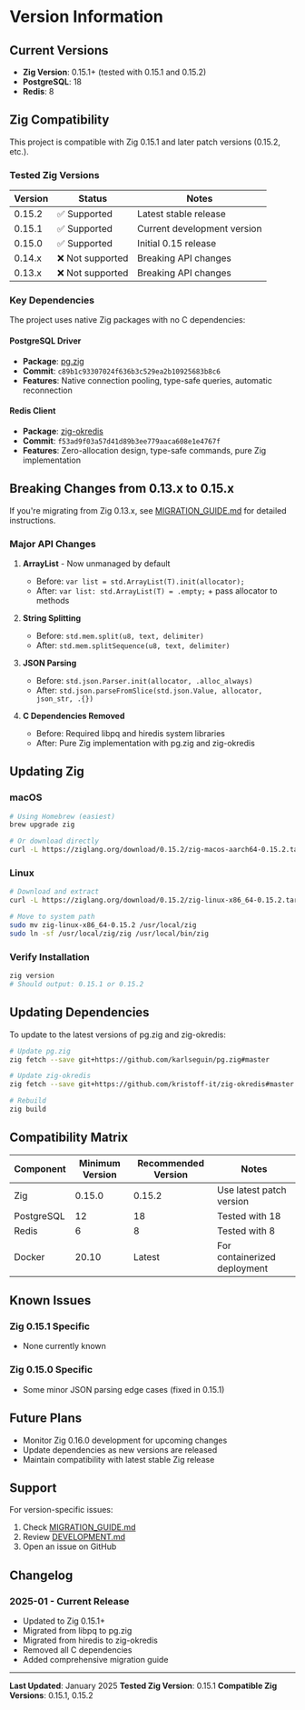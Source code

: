 # Version Information

## Current Versions

- **Zig Version**: 0.15.1+ (tested with 0.15.1 and 0.15.2)
- **PostgreSQL**: 18
- **Redis**: 8

## Zig Compatibility

This project is compatible with Zig 0.15.1 and later patch versions (0.15.2, etc.).

### Tested Zig Versions

| Version | Status | Notes |
|---------|--------|-------|
| 0.15.2  | ✅ Supported | Latest stable release |
| 0.15.1  | ✅ Supported | Current development version |
| 0.15.0  | ✅ Supported | Initial 0.15 release |
| 0.14.x  | ❌ Not supported | Breaking API changes |
| 0.13.x  | ❌ Not supported | Breaking API changes |

### Key Dependencies

The project uses native Zig packages with no C dependencies:

#### PostgreSQL Driver
- **Package**: [pg.zig](https://github.com/karlseguin/pg.zig)
- **Commit**: `c89b1c93307024f636b3c529ea2b10925683b8c6`
- **Features**: Native connection pooling, type-safe queries, automatic reconnection

#### Redis Client
- **Package**: [zig-okredis](https://github.com/kristoff-it/zig-okredis)
- **Commit**: `f53ad9f03a57d41d89b3ee779aaca608e1e4767f`
- **Features**: Zero-allocation design, type-safe commands, pure Zig implementation

## Breaking Changes from 0.13.x to 0.15.x

If you're migrating from Zig 0.13.x, see [MIGRATION_GUIDE.md](MIGRATION_GUIDE.md) for detailed instructions.

### Major API Changes

1. **ArrayList** - Now unmanaged by default
   - Before: `var list = std.ArrayList(T).init(allocator);`
   - After: `var list: std.ArrayList(T) = .empty;` + pass allocator to methods

2. **String Splitting**
   - Before: `std.mem.split(u8, text, delimiter)`
   - After: `std.mem.splitSequence(u8, text, delimiter)`

3. **JSON Parsing**
   - Before: `std.json.Parser.init(allocator, .alloc_always)`
   - After: `std.json.parseFromSlice(std.json.Value, allocator, json_str, .{})`

4. **C Dependencies Removed**
   - Before: Required libpq and hiredis system libraries
   - After: Pure Zig implementation with pg.zig and zig-okredis

## Updating Zig

### macOS

```bash
# Using Homebrew (easiest)
brew upgrade zig

# Or download directly
curl -L https://ziglang.org/download/0.15.2/zig-macos-aarch64-0.15.2.tar.xz | tar -xJ
```

### Linux

```bash
# Download and extract
curl -L https://ziglang.org/download/0.15.2/zig-linux-x86_64-0.15.2.tar.xz | tar -xJ

# Move to system path
sudo mv zig-linux-x86_64-0.15.2 /usr/local/zig
sudo ln -sf /usr/local/zig/zig /usr/local/bin/zig
```

### Verify Installation

```bash
zig version
# Should output: 0.15.1 or 0.15.2
```

## Updating Dependencies

To update to the latest versions of pg.zig and zig-okredis:

```bash
# Update pg.zig
zig fetch --save git+https://github.com/karlseguin/pg.zig#master

# Update zig-okredis
zig fetch --save git+https://github.com/kristoff-it/zig-okredis#master

# Rebuild
zig build
```

## Compatibility Matrix

| Component | Minimum Version | Recommended Version | Notes |
|-----------|----------------|---------------------|-------|
| Zig | 0.15.0 | 0.15.2 | Use latest patch version |
| PostgreSQL | 12 | 18 | Tested with 18 |
| Redis | 6 | 8 | Tested with 8 |
| Docker | 20.10 | Latest | For containerized deployment |

## Known Issues

### Zig 0.15.1 Specific

- None currently known

### Zig 0.15.0 Specific

- Some minor JSON parsing edge cases (fixed in 0.15.1)

## Future Plans

- Monitor Zig 0.16.0 development for upcoming changes
- Update dependencies as new versions are released
- Maintain compatibility with latest stable Zig release

## Support

For version-specific issues:

1. Check [MIGRATION_GUIDE.md](MIGRATION_GUIDE.md)
2. Review [DEVELOPMENT.md](DEVELOPMENT.md)
3. Open an issue on GitHub

## Changelog

### 2025-01 - Current Release

- Updated to Zig 0.15.1+
- Migrated from libpq to pg.zig
- Migrated from hiredis to zig-okredis
- Removed all C dependencies
- Added comprehensive migration guide

---

**Last Updated**: January 2025
**Tested Zig Version**: 0.15.1
**Compatible Zig Versions**: 0.15.1, 0.15.2